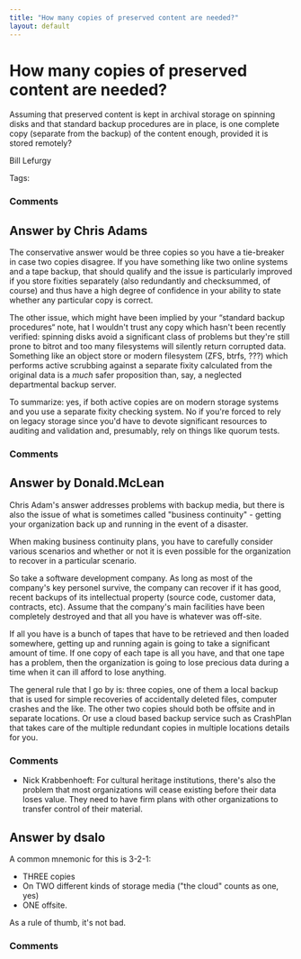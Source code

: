 ```yaml
---
title: "How many copies of preserved content are needed?"
layout: default
---
```

How many copies of preserved content are needed?
=====================
Assuming that preserved content is kept in archival storage on spinning
disks and that standard backup procedures are in place, is one complete
copy (separate from the backup) of the content enough, provided it is
stored remotely?

Bill Lefurgy

Tags: <storage><backup-and-recovery>

### Comments ###


Answer by Chris Adams
----------------
The conservative answer would be three copies so you have a tie-breaker
in case two copies disagree. If you have something like two online
systems and a tape backup, that should qualify and the issue is
particularly improved if you store fixities separately (also redundantly
and checksummed, of course) and thus have a high degree of confidence in
your ability to state whether any particular copy is correct.

The other issue, which might have been implied by your “standard backup
procedures“ note, hat I wouldn't trust any copy which hasn't been
recently verified: spinning disks avoid a significant class of problems
but they're still prone to bitrot and too many filesystems will silently
return corrupted data. Something like an object store or modern
filesystem (ZFS, btrfs, ???) which performs active scrubbing against a
separate fixity calculated from the original data is a *much* safer
proposition than, say, a neglected departmental backup server.

To summarize: yes, if both active copies are on modern storage systems
and you use a separate fixity checking system. No if you're forced to
rely on legacy storage since you'd have to devote significant resources
to auditing and validation and, presumably, rely on things like quorum
tests.

### Comments ###

Answer by Donald.McLean
----------------
Chris Adam's answer addresses problems with backup media, but there is
also the issue of what is sometimes called "business continuity" -
getting your organization back up and running in the event of a
disaster.

When making business continuity plans, you have to carefully consider
various scenarios and whether or not it is even possible for the
organization to recover in a particular scenario.

So take a software development company. As long as most of the company's
key personel survive, the company can recover if it has good, recent
backups of its intellectual property (source code, customer data,
contracts, etc). Assume that the company's main facilities have been
completely destroyed and that all you have is whatever was off-site.

If all you have is a bunch of tapes that have to be retrieved and then
loaded somewhere, getting up and running again is going to take a
significant amount of time. If one copy of each tape is all you have,
and that one tape has a problem, then the organization is going to lose
precious data during a time when it can ill afford to lose anything.

The general rule that I go by is: three copies, one of them a local
backup that is used for simple recoveries of accidentally deleted files,
computer crashes and the like. The other two copies should both be
offsite and in separate locations. Or use a cloud based backup service
such as CrashPlan that takes care of the multiple redundant copies in
multiple locations details for you.

### Comments ###
* Nick Krabbenhoeft: For cultural heritage institutions, there's also the problem that most
organizations will cease existing before their data loses value. They
need to have firm plans with other organizations to transfer control of
their material.

Answer by dsalo
----------------
A common mnemonic for this is 3-2-1:

-   THREE copies
-   On TWO different kinds of storage media ("the cloud" counts as one,
    yes)
-   ONE offsite.

As a rule of thumb, it's not bad.

### Comments ###

